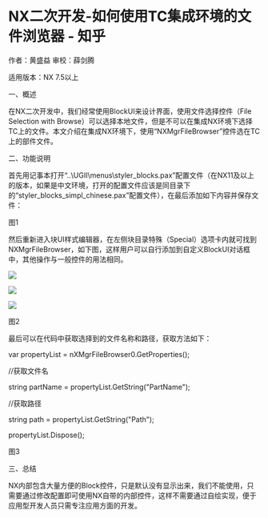 # NX二次开发-如何使用TC集成环境的文件浏览器 - 知乎
作者：黄盛益 审校：薛剑腾

适用版本：NX 7.5以上

一、概述

在NX二次开发中，我们经常使用BlockUI来设计界面，使用文件选择控件（File Selection with Browse）可以选择本地文件，但是不可以在集成NX环境下选择TC上的文件。本文介绍在集成NX环境下，使用“NXMgrFileBrowser”控件选在TC上的部件文件。

二、功能说明

首先用记事本打开“..\\UGII\\menus\\styler\_blocks.pax”配置文件（在NX11及以上的版本，如果是中文环境，打开的配置文件应该是同目录下的“styler\_blocks\_simpl\_chinese.pax”配置文件），在最后添加如下内容并保存文件：

<PaletteEntry id="NXMgrFileBrowser">

<ObjectData class="NewStylerItem">

<NewStylerItem>

<item class="UGS::UI::Comp::NXMgrFileBrowser" icon="report\_in\_folder.bmp"/>

</NewStylerItem>

</ObjectData>

<Presentation name="NX Manager File Browser" category="Special" description="NX Manager File Browser"/>

</PaletteEntry>

图1

然后重新进入块UI样式编辑器，在左侧块目录特殊（Special）选项卡内就可找到NXMgrFileBrowser，如下图，这样用户可以自行添加到自定义BlockUI对话框中，其他操作与一般控件的用法相同。

![](https://pic1.zhimg.com/v2-b5806dfa93f16368181a2855e3700bfc_b.jpg)

![](https://pic3.zhimg.com/v2-08d7f94888b9f9768ac307becfe96cde_b.jpg)

![](https://pic1.zhimg.com/v2-73773ebac1211ad41566adc55d460f84_b.jpg)

图2

最后可以在代码中获取选择到的文件名称和路径，获取方法如下：

var propertyList = nXMgrFileBrowser0.GetProperties();

//获取文件名

string partName = propertyList.GetString("PartName");

//获取路径

string path = propertyList.GetString("Path");

propertyList.Dispose();

图3

三、总结

NX内部包含大量方便的Block控件，只是默认没有显示出来，我们不能使用，只需要通过修改配置即可使用NX自带的内部控件，这样不需要通过自绘实现，便于应用型开发人员只需专注应用方面的开发。
